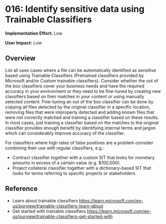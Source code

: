 # 016: Identify sensitive data using Trainable Classifiers

**Implementation Effort:** Low

**User Impact:** Low

## Overview

List all uses cases where a file can be automatically identified as sensitive based using Trainable Classifiers (Pretrained classifiers provided by Microsoft and/or Custom trainable classifiers).
Consider whether the out of the box classifiers cover your business needs and have the required accuracy in your environment or they need to be fine-tuned by creating new classifiers based on their matches in your content or using manually selected content. 
Fine-tuning an out of the box classifier can be done by copying all files detected by the original classifier in a specific location, removing files that were improperly detected and adding known files that were not correctly matched and training a classifier based on these results. In most cases, just training a classifier based on the matches to the original classifier provides enough benefit by identifying internal terms and jargon which can considerably improve accuracy of the classifier.

For classifiers where high rates of false positives are a problem consider combining their use with regular classifiers, e.g.:
* Contract classifier together with a custom SIT that looks for monetary amounts in excess of a certain value (e.g. $100,000).
* Project collateral classifier together with a dictionary-based SIT that looks for terms referring to specific projects or stakeholders. 

## Reference

* Learn about trainable classifiers https://learn.microsoft.com/en-us/purview/trainable-classifiers-learn-about
* Get started with trainable classifiers https://learn.microsoft.com/en-us/purview/trainable-classifiers-get-started-with

